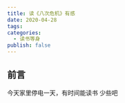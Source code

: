 ```yaml
---
title: 读《八次危机》有感
date: 2020-04-28
tags:
categories:
  - 读书等身
publish: false
---
```


## 前言
今天家里停电一天，有时间能读书
少些吧